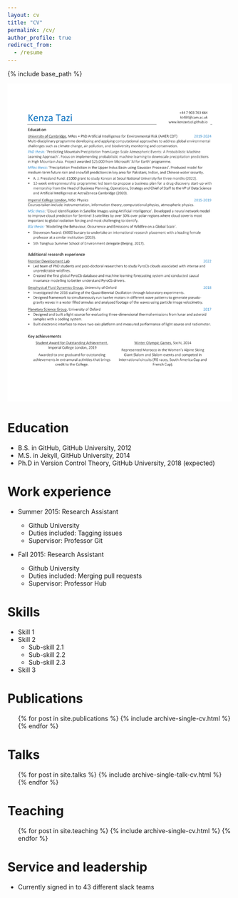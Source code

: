 ```yaml
---
layout: cv
title: "CV"
permalink: /cv/
author_profile: true
redirect_from:
  - /resume
---
```


{% include base_path %}

<img src='/files/KTazi_CV_Apr23.pdf'>

Education
======

* B.S. in GitHub, GitHub University, 2012
* M.S. in Jekyll, GitHub University, 2014
* Ph.D in Version Control Theory, GitHub University, 2018 (expected)

Work experience
======

* Summer 2015: Research Assistant
  * Github University
  * Duties included: Tagging issues
  * Supervisor: Professor Git

* Fall 2015: Research Assistant
  * Github University
  * Duties included: Merging pull requests
  * Supervisor: Professor Hub
  
Skills
======

* Skill 1
* Skill 2
  * Sub-skill 2.1
  * Sub-skill 2.2
  * Sub-skill 2.3
* Skill 3

Publications
======

  <ul>{% for post in site.publications %}
    {% include archive-single-cv.html %}
  {% endfor %}</ul>
  
Talks
======

  <ul>{% for post in site.talks %}
    {% include archive-single-talk-cv.html %}
  {% endfor %}</ul>
  
Teaching
======

  <ul>{% for post in site.teaching %}
    {% include archive-single-cv.html %}
  {% endfor %}</ul>
  
Service and leadership
======

* Currently signed in to 43 different slack teams
